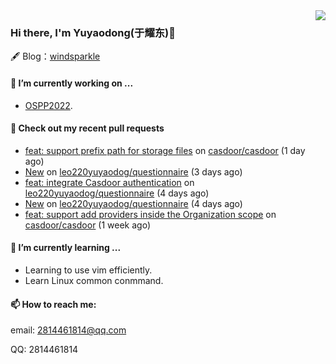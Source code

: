 <img align="right" src="https://github-readme-stats.vercel.app/api?username=leo220yuyaodog&show_icons=true&icon_color=805AD5&text_color=718096&bg_color=ffffff&hide_title=true" />

### Hi there, I'm Yuyaodong(于耀东)👋
🖋 Blog：[windsparkle](https://blog.windsparkle.top)
#### 🔭 I’m currently working on ...
- [OSPP2022](https://summer-ospp.ac.cn/).

#### 🔨 Check out my recent pull requests

- [feat: support prefix path for storage files](https://github.com/casdoor/casdoor/pull/1258) on [casdoor/casdoor](https://github.com/casdoor/casdoor) (1 day ago)
- [New](https://github.com/leo220yuyaodog/questionnaire/pull/19) on [leo220yuyaodog/questionnaire](https://github.com/leo220yuyaodog/questionnaire) (3 days ago)
- [feat: integrate Casdoor authentication](https://github.com/leo220yuyaodog/questionnaire/pull/18) on [leo220yuyaodog/questionnaire](https://github.com/leo220yuyaodog/questionnaire) (4 days ago)
- [New](https://github.com/leo220yuyaodog/questionnaire/pull/16) on [leo220yuyaodog/questionnaire](https://github.com/leo220yuyaodog/questionnaire) (4 days ago)
- [feat: support add providers inside the Organization scope](https://github.com/casdoor/casdoor/pull/1250) on [casdoor/casdoor](https://github.com/casdoor/casdoor) (1 week ago)

#### 🌱 I’m currently learning ...
- Learning to use vim efficiently.
- Learn Linux common conmmand.

#### 📫 How to reach me:
email: 2814461814@qq.com

QQ: 2814461814
